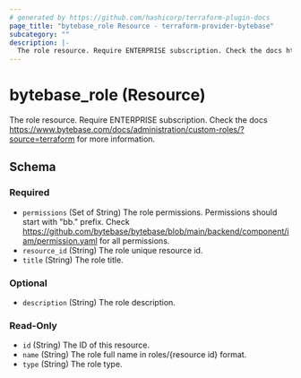 ```yaml
---
# generated by https://github.com/hashicorp/terraform-plugin-docs
page_title: "bytebase_role Resource - terraform-provider-bytebase"
subcategory: ""
description: |-
  The role resource. Require ENTERPRISE subscription. Check the docs https://www.bytebase.com/docs/administration/custom-roles/?source=terraform for more information.
---
```


# bytebase_role (Resource)

The role resource. Require ENTERPRISE subscription. Check the docs https://www.bytebase.com/docs/administration/custom-roles/?source=terraform for more information.



<!-- schema generated by tfplugindocs -->
## Schema

### Required

- `permissions` (Set of String) The role permissions. Permissions should start with "bb." prefix. Check https://github.com/bytebase/bytebase/blob/main/backend/component/iam/permission.yaml for all permissions.
- `resource_id` (String) The role unique resource id.
- `title` (String) The role title.

### Optional

- `description` (String) The role description.

### Read-Only

- `id` (String) The ID of this resource.
- `name` (String) The role full name in roles/{resource id} format.
- `type` (String) The role type.


